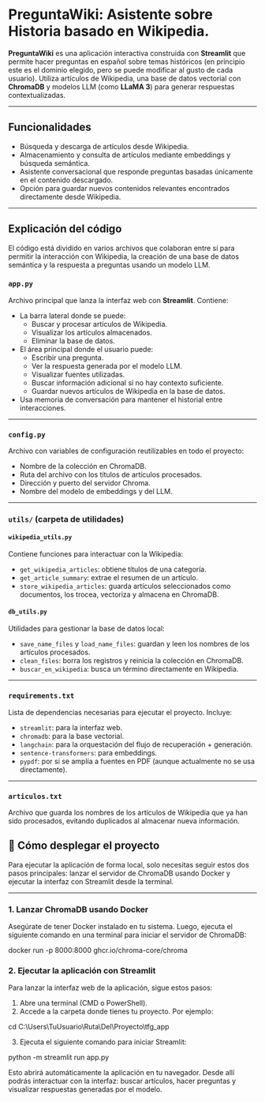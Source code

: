 # PreguntaWiki: Asistente sobre Historia basado en Wikipedia.
**PreguntaWiki** es una aplicación interactiva construida con **Streamlit** que permite hacer preguntas en español sobre temas históricos (en principio este es el dominio elegido, pero se puede modificar al gusto de cada usuario). Utiliza artículos de Wikipedia, una base de datos vectorial con **ChromaDB** y modelos LLM (como **LLaMA 3**) para generar respuestas contextualizadas.

---

## Funcionalidades

- Búsqueda y descarga de artículos desde Wikipedia.
- Almacenamiento y consulta de artículos mediante embeddings y búsqueda semántica.
- Asistente conversacional que responde preguntas basadas únicamente en el contenido descargado.
- Opción para guardar nuevos contenidos relevantes encontrados directamente desde Wikipedia.

---

## Explicación del código

El código está dividido en varios archivos que colaboran entre sí para permitir la interacción con Wikipedia, la creación de una base de datos semántica y la respuesta a preguntas usando un modelo LLM.

### `app.py`

Archivo principal que lanza la interfaz web con **Streamlit**. Contiene:

- La barra lateral donde se puede:
  - Buscar y procesar artículos de Wikipedia.
  - Visualizar los artículos almacenados.
  - Eliminar la base de datos.
- El área principal donde el usuario puede:
  - Escribir una pregunta.
  - Ver la respuesta generada por el modelo LLM.
  - Visualizar fuentes utilizadas.
  - Buscar información adicional si no hay contexto suficiente.
  - Guardar nuevos artículos de Wikipedia en la base de datos.
- Usa memoria de conversación para mantener el historial entre interacciones.

---

### `config.py`

Archivo con variables de configuración reutilizables en todo el proyecto:

- Nombre de la colección en ChromaDB.
- Ruta del archivo con los títulos de artículos procesados.
- Dirección y puerto del servidor Chroma.
- Nombre del modelo de embeddings y del LLM.

---

### `utils/` (carpeta de utilidades)

#### `wikipedia_utils.py`

Contiene funciones para interactuar con la Wikipedia:

- `get_wikipedia_articles`: obtiene títulos de una categoría.
- `get_article_summary`: extrae el resumen de un artículo.
- `store_wikipedia_articles`: guarda artículos seleccionados como documentos, los trocea, vectoriza y almacena en ChromaDB.

#### `db_utils.py`

Utilidades para gestionar la base de datos local:

- `save_name_files` y `load_name_files`: guardan y leen los nombres de los artículos procesados.
- `clean_files`: borra los registros y reinicia la colección en ChromaDB.
- `buscar_en_wikipedia`: busca un término directamente en Wikipedia.

---

### `requirements.txt`

Lista de dependencias necesarias para ejecutar el proyecto. Incluye:

- `streamlit`: para la interfaz web.
- `chromadb`: para la base vectorial.
- `langchain`: para la orquestación del flujo de recuperación + generación.
- `sentence-transformers`: para embeddings.
- `pypdf`: por si se amplía a fuentes en PDF (aunque actualmente no se usa directamente).

---

### `articulos.txt`

Archivo que guarda los nombres de los artículos de Wikipedia que ya han sido procesados, evitando duplicados al almacenar nueva información.

## 🚀 Cómo desplegar el proyecto

Para ejecutar la aplicación de forma local, solo necesitas seguir estos dos pasos principales: lanzar el servidor de ChromaDB usando Docker y ejecutar la interfaz con Streamlit desde la terminal.

---

### 1. Lanzar ChromaDB usando Docker

Asegúrate de tener Docker instalado en tu sistema. Luego, ejecuta el siguiente comando en una terminal para iniciar el servidor de ChromaDB:

docker run -p 8000:8000 ghcr.io/chroma-core/chroma

### 2. Ejecutar la aplicación con Streamlit

Para lanzar la interfaz web de la aplicación, sigue estos pasos:

1. Abre una terminal (CMD o PowerShell).
2. Accede a la carpeta donde tienes tu proyecto. Por ejemplo:

cd C:\Users\TuUsuario\Ruta\Del\Proyecto\tfg_app

3. Ejecuta el siguiente comando para iniciar Streamlit:

python -m streamlit run app.py

Esto abrirá automáticamente la aplicación en tu navegador.
Desde allí podrás interactuar con la interfaz: buscar artículos, hacer preguntas y visualizar respuestas generadas por el modelo.


